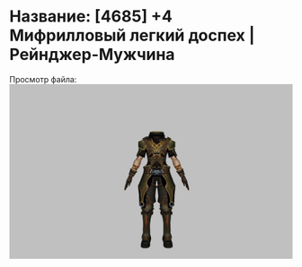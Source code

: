 # Название: [4685] +4 Мифрилловый легкий доспех | Рейнджер-Мужчина

Просмотр файла:
![p020021.png](p020021.png)